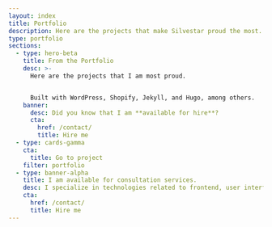 ```yaml
---
layout: index
title: Portfolio
description: Here are the projects that make Silvestar proud the most. Projects are built with WordPress, Shopify, Jekyll, and Hugo, among others.
type: portfolio
sections:
  - type: hero-beta
    title: From the Portfolio
    desc: >-
      Here are the projects that I am most proud.


      Built with WordPress, Shopify, Jekyll, and Hugo, among others.
    banner:
      desc: Did you know that I am **available for hire**?
      cta:
        href: /contact/
        title: Hire me
  - type: cards-gamma
    cta:
      title: Go to project
    filter: portfolio
  - type: banner-alpha
    title: I am available for consultation services.
    desc: I specialize in technologies related to frontend, user interface, and web development.
    cta:
      href: /contact/
      title: Hire me
---
```

